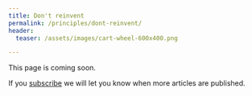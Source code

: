 ```yaml
---
title: Don't reinvent
permalink: /principles/dont-reinvent/
header:
  teaser: /assets/images/cart-wheel-600x400.png

---
```

This page is coming soon.

If you [subscribe](/subscribe/) we will let you know when more articles are published.
